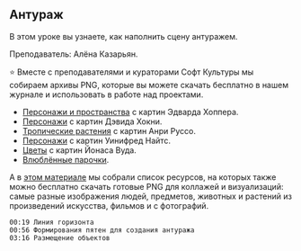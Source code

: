 ## Антураж

В этом уроке вы узнаете, как наполнить сцену антуражем.

Преподаватель: Алёна Казарьян.

⭐️ Вместе с преподавателями и кураторами Софт Культуры мы собираем архивы PNG, которые вы можете скачать бесплатно в нашем журнале и использовать в работе над проектами.

- [Персонажи и пространства](https://softculture.cc/blog/entries/articles/cut-out-art-lyudi-dlya-kollazha-edward-hopper) с картин Эдварда Хоппера.
- [Персонажи](https://softculture.cc/blog/entries/articles/cut-out-art-lyudi-dlya-kollazha-david-hockney) с картин Дэвида Хокни.
- [Тропические растения](https://softculture.cc/blog/entries/articles/cut-out-art-rasteniya-dlya-kollazha-henri-rousseau) с картин Анри Руссо.
- [Персонажи](https://softculture.cc/blog/entries/articles/cut-out-art-lyudi-dlya-kollazha-winifred-knights) с картин Уинифред Найтс.
- [Цветы](https://softculture.cc/blog/entries/articles/cut-out-art-rasteniya-dlya-kollazha-interera) с картин Йонаса Вуда.
- [Влюблённые парочки](https://softculture.cc/blog/entries/articles/png-vseh-vlyublennyh-pary-parochki-i-naparniki-dlya-kollazha).

А в [этом материале](https://softculture.cc/blog/entries/articles/png-vsego-na-svete-lyudi-rasteniya-i-predmetyi-dlya-kollazha) мы собрали список ресурсов, на которых также можно бесплатно скачать готовые PNG для коллажей и визуализаций: самые разные изображения людей, предметов, животных и растений из произведений искусства, фильмов и с фотографий.

[](https://player.softculture.cc/embed/RVS/RVS_10.14.01_L6-6_Entourage)

``` chapters
00:19 Линия горизонта
00:56 Формирования пятен для создания антуража
03:16 Размещение объектов
```
